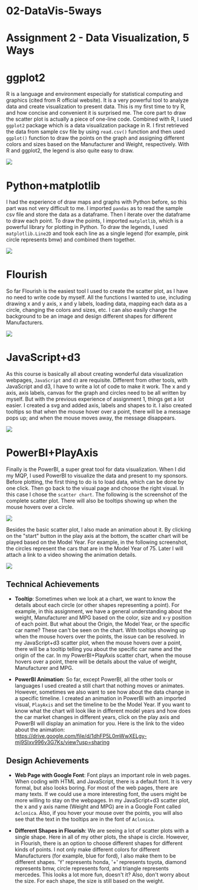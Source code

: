 # 02-DataVis-5ways

Assignment 2 - Data Visualization, 5 Ways  
===

# ggplot2
R is a language and environment especially for statistical computing
 and graphics (cited from R official website). It is a very powerful
 tool to analyze data and create visualization to present data. This 
 is my first time to try R, and how concise and convenient it is
 surprised me. The core part to draw the scatter plot is actually
 a piece of one-line code. Combined with R, I used `ggplot2` package
 which is a data visualization package in R. I first retrieved the
 data from sample csv file by using `read.csv()` function and then 
 used `ggplot()` function to draw the points on the graph and assigning
 different colors and sizes based on the Manufacturer and Weight, 
 respectively. With R and ggplot2, the legend is also quite easy
 to draw.
 
 ![](img/ggplot2.png)
 
 # Python+matplotlib
 I had the experience of draw maps and graphs with Python before,
 so this part was not very difficult to me. I imported `pandas` 
 as to read the sample csv file and store the data as a dataframe.
 Then I iterate over the dataframe to draw each point. To draw the points,
 I imported `matplotlib`, which is a powerful library for plotting in Python.
 To draw the legends, I used `matplotlib.Line2D` and took each line as a
 single legend (for example, pink circle represents bmw) and combined 
 them together.
 
 ![](img/Python.png)
 
 # Flourish
 So far Flourish is the easiest tool I used to create the scatter
 plot, as I have no need to write code by myself. All the functions I
 wanted to use, including drawing x and y axis, x and y labels, loading data, 
 mapping each data as a circle, changing the colors and sizes, etc. I can
 also easily change the background to be an image and design different
 shapes for different Manufacturers.
 
 ![](Flourish/Flourish-ScatterPlot.png)
 
 # JavaScript+d3
 As this course is basically all about creating wonderful data visualization
 webpages, `JavaScript` and `d3` are requisite. Different from other tools, 
 with JavaScript and d3, I have to write a lot of code to make it work.
 The x and y axis, axis labels, canvas for the graph and circles need
 to be all written by myself. But with the previous experience of assignment 1,
 things get a lot easier. I created a svg and added axis, labels and shapes to it.
 I also created tooltips so that when the mouse hover over a point, there will
 be a message pops up; and when the mouse moves away, the message disappears.
 
  ![](img/d3.jpg)
  
 # PowerBI+PlayAxis
 Finally is the PowerBI, a super great tool for data visualization.
 When I did my MQP, I used PowerBI to visualize the data and present to
 my sponsors. Before plotting, the first thing to do is to load data, which 
 can be done by one click. Then go back to the visual page and choose the right
 visual. In this case I chose the `scatter chart`. The following is the screenshot 
 of the complete scatter plot. There will also be tooltips showing up when the 
 mouse hovers over a circle.
 
  ![](img/PowerBI-1.png)
 
 Besides the basic scatter plot, I also made an animation about it.
 By clicking on the "start" button in the play axis at the bottom, 
 the scatter chart will be played based on the Model Year. For example, in
 the following screenshot, the circles represent the cars that are in
 the Model Year of 75. Later I will attach a link to a video showing the
 animation details.
 
  ![](img/PowerBI-2.png)


## Technical Achievements
- **Tooltip**: 
Sometimes when we look at a chart, we want to know the details about
each circle (or other shapes representing a point). For example, in 
this assignment, we have a general understanding about the weight, Manufacturer and MPG based on
the color, size and x-y position of each point. But what about the Origin, 
the Model Year, or the specific car name? These can't be seen on the chart.
With tooltips showing up when the mouse hovers over the points, the issue
can be resolved. In my JavaScript+d3 scatter plot, when the mouse
hovers over a point, there will be a tooltip telling you about the 
specific car name and the origin of the car. In my PowerBI+PlayAxis
scatter chart, when the mouse hovers over a point, there will be details
 about the value of weight, Manufacturer and MPG.
 
- **PowerBI Animation**: 
So far, except PowerBI, all the other tools or languages I used
created a still chart that nothing moves or animates. However, 
sometimes we also want to see how about the data change in a specific
timeline. I created an animation in PowerBI with an imported visual,
`PlayAxis` and set the timeline to be the Model Year. If you want
to know what the chart will look like in different model years and how
does the car market changes in different years, click on the play
axis and PowerBI will display an animation for you. Here is the link to the video about the animation: https://drive.google.com/file/d/1dhFP5L0mWwXELgy-mj9SIxv996v3G7Ks/view?usp=sharing

## Design Achievements
- **Web Page with Google Font**: 
Font plays an important role in web pages. When coding with HTML and
JavaScript, there is a default font. It is very formal, but also looks
boring. For most of the web pages, there are many texts. If we could
use a more interesting font, the users might be more willing to stay
on the webpages. In my JavaScript+d3 scatter plot, the x and y axis name 
(Weight and MPG) are in a Google Font called `Aclonica`. Also, if
you hover your mouse over the points, you will also see that the
text in the tooltips are in the font of `Aclonica`.

- **Different Shapes in Flourish**:
We are seeing a lot of scatter plots with a single shape. Here in
all of my other plots, the shape is circle. However, in Flourish, there
is an option to choose different shapes for different kinds of points.
I not only make different colors for different Manufacturers (for example, 
blue for ford), I also make them to be different shapes. 'Y' represents
honda, '+' represents toyota, diamond represents bmw, circle represents ford,
 and triangle represents mercedes. This looks a lot more fun, doesn't it?
 Also, don't worry about the size. For each shape, the size is still based
 on the weight.

